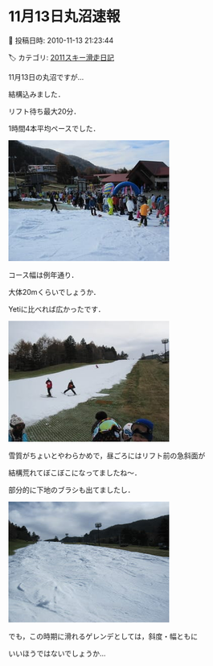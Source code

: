 # 11月13日丸沼速報

📅 投稿日時: 2010-11-13 21:23:44

🏷️ カテゴリ: [2011スキー滑走日記](ca488c98cfb9169941c3e73770dcefb56.md)

11月13日の丸沼ですが…





結構込みました．


リフト待ち最大20分．


1時間4本平均ペースでした．




![4f554500e88fd756cd61c5933d9a36e4.jpg](images/4f554500e88fd756cd61c5933d9a36e4.jpg)







コース幅は例年通り．


大体20mくらいでしょうか．


Yetiに比べれば広かったです．




![fb51db69bc78f1782d1b7055e7b8a490.jpg](images/fb51db69bc78f1782d1b7055e7b8a490.jpg)







雪質がちょいとやわらかめで，昼ごろにはリフト前の急斜面が


結構荒れてぼこぼこになってましたね～．


部分的に下地のブラシも出てましたし．




![4704e50dd04dc8fe66d764ebc8e20097.jpg](images/4704e50dd04dc8fe66d764ebc8e20097.jpg)










でも，この時期に滑れるゲレンデとしては，斜度・幅ともに


いいほうではないでしょうか…
